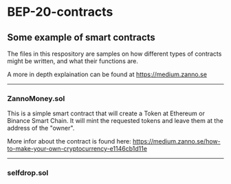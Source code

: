 # BEP-20-contracts
## Some example of smart contracts

The files in this respository are samples on how different types of contracts might be written, and what their functions are.

A more in depth explaination can be found at https://medium.zanno.se

---

### ZannoMoney.sol
This is a simple smart contract that will create a Token at Ethereum or Binance Smart Chain.
It will mint the requested tokens and leave them at the address of the "owner".

More infor about the contract is found here: https://medium.zanno.se/how-to-make-your-own-cryptocurrency-e1146cb1d11e

---

### selfdrop.sol
